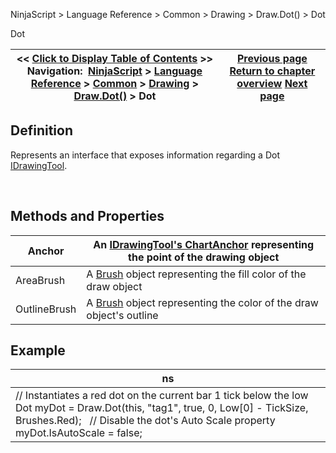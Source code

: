 ﻿


NinjaScript \> Language Reference \> Common \> Drawing \> Draw.Dot() \> Dot






















Dot







| \<\< [Click to Display Table of Contents](dot.md) \>\> **Navigation:**     [NinjaScript](ninjascript-1.md) \> [Language Reference](language_reference_wip-1.md) \> [Common](common-1.md) \> [Drawing](drawing-1.md) \> [Draw.Dot()](draw_dot-1.md) \> Dot | [Previous page](draw_dot-1.md) [Return to chapter overview](draw_dot-1.md) [Next page](draw_ellipse-1.md) |
| --- | --- |











## Definition


Represents an interface that exposes information regarding a Dot [IDrawingTool](idrawingtool-1.md).


 


## Methods and Properties




| Anchor | An [IDrawingTool's ChartAnchor](idrawingtool-1.htm#chartanchor) representing the point of the drawing object |
| --- | --- |
| AreaBrush | A [Brush](http://msdn.microsoft.com/en-us/library/system.windows.media.brush(v=vs.110).aspx) object representing the fill color of the draw object |
| OutlineBrush | A [Brush](http://msdn.microsoft.com/en-us/library/system.windows.media.brush(v=vs.110).aspx) object representing the color of the draw object's outline |



## 


## 


## Example




| ns |
| --- |
| // Instantiates a red dot on the current bar 1 tick below the low Dot myDot \= Draw.Dot(this, "tag1", true, 0, Low\[0] \- TickSize, Brushes.Red);   // Disable the dot's Auto Scale property myDot.IsAutoScale \= false; |









